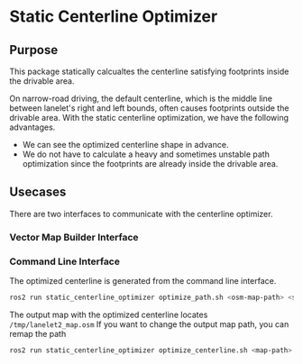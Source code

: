 # Static Centerline Optimizer

## Purpose

This package statically calcualtes the centerline satisfying footprints inside the drivable area.

On narrow-road driving, the default centerline, which is the middle line between lanelet's right and left bounds, often causes footprints outside the drivable area.
With the static centerline optimization, we have the following advantages.

- We can see the optimized centerline shape in advance.
- We do not have to calculate a heavy and sometimes unstable path optimization since the footprints are already inside the drivable area.

## Usecases

There are two interfaces to communicate with the centerline optimizer.

### Vector Map Builder Interface

### Command Line Interface

The optimized centerline is generated from the command line interface.

```sh
ros2 run static_centerline_optimizer optimize_path.sh <osm-map-path> <start-lanelet-id> <end-lanelet-id> <vehicle-model>
```

The output map with the optimized centerline locates `/tmp/lanelet2_map.osm`
If you want to change the output map path, you can remap the path

```sh
ros2 run static_centerline_optimizer optimize_centerline.sh <map-path> <start-lanelet-id> <end-lanelet-id> --ros-args --remap output:=<output-map-path>
```
